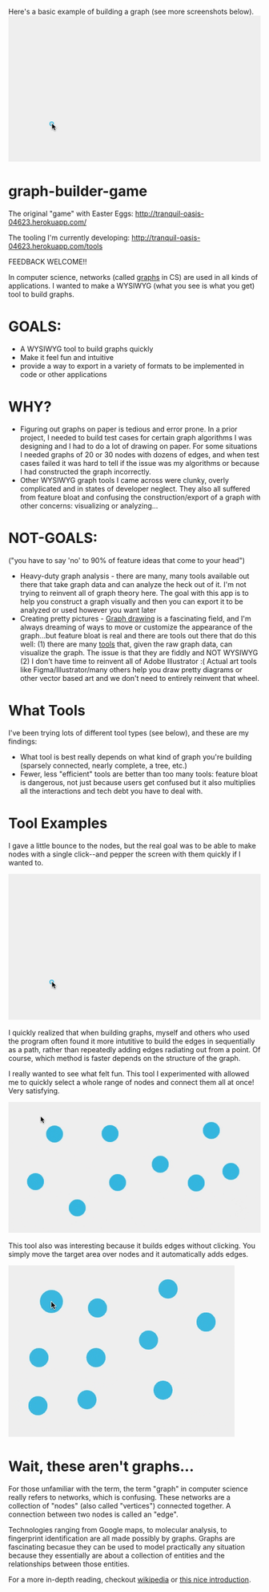 Here's a basic example of building a graph (see more screenshots below).
![Basic use tool](screenshots/basic-use-4.gif)

# graph-builder-game

The original "game" with Easter Eggs: http://tranquil-oasis-04623.herokuapp.com/

The tooling I'm currently developing: http://tranquil-oasis-04623.herokuapp.com/tools

FEEDBACK WELCOME!!

In computer science, networks (called [graphs](https://en.wikipedia.org/wiki/Graph_theory) in CS) are used in all kinds of applications. I wanted to make a WYSIWYG (what you see is what you get) tool to build graphs. 
# GOALS:
* A WYSIWYG tool to build graphs quickly
* Make it feel fun and intuitive
* provide a way to export in a variety of formats to be implemented in code or other applications
# WHY?
* Figuring out graphs on paper is tedious and error prone. In a prior project, I needed to build test cases for certain graph algorithms I was designing and I had to do a lot of drawing on paper. For some situations I needed graphs of 20 or 30 nodes with dozens of edges, and when test cases failed it was hard to tell if the issue was my algorithms or because I had constructed the graph incorrectly.
* Other WYSIWYG graph tools I came across were clunky, overly complicated and in states of developer neglect. They also all suffered from feature bloat and confusing the construction/export of a graph with other concerns: visualizing or analyzing...

# NOT-GOALS:
 ("you have to say 'no' to 90% of feature ideas that come to your head")
* Heavy-duty graph analysis - there are many, many tools available out there that take graph data and can analyze the heck out of it. I'm not trying to reinvent all of graph theory here. The goal with this app is to help you construct a graph visually and then you can export it to be analyzed or used however you want later
* Creating pretty pictures - [Graph drawing](https://en.wikipedia.org/wiki/Graph_drawing) is a fascinating field, and I'm always dreaming of ways to move or customize the appearance of the graph...but feature bloat is real and there are tools out there that do this well: (1) there are many [tools](https://neo4j.com/developer/tools-graph-visualization/) that, given the raw graph data, can visualize the graph. The issue is that they are fiddly and NOT WYSIWYG (2) I don't have time to reinvent all of Adobe Illustrator :( Actual art tools like Figma/Illustrator/many others help you draw pretty diagrams or other vector based art and we don't need to entirely reinvent that wheel. 

# What Tools
I've been trying lots of different tool types (see below), and these are my findings:
* What tool is best really depends on what kind of graph you're building (sparsely connected, nearly complete, a tree, etc.)
* Fewer, less "efficient" tools are better than too many tools: feature bloat is dangerous, not just because users get confused but it also multiplies all the interactions and tech debt you have to deal with.

# Tool Examples
I gave a little bounce to the nodes, but the real goal was to be able to make nodes with a single click--and pepper the screen with them quickly if I wanted to.

![Basic use tool](screenshots/basic-use-4.gif)

I quickly realized that when building graphs, myself and others who used the program often found it more intutitive to build the edges in sequentially as a path, rather than repeatedly adding edges radiating out from a point. Of course, which method is faster depends on the structure of the graph.

I really wanted to see what felt fun. This tool I experimented with allowed me to quickly select a whole range of nodes and connect them all at once! Very satisfying.

![Complete tool](screenshots/drag-complete-tool-1.gif)

This tool also was interesting because it builds edges without clicking. You simply move the target area over nodes and it automatically adds edges.

![Path tool](screenshots/path-tool-1.gif)

# Wait, these aren't graphs...
For those unfamiliar with the term, the term "graph" in computer science really refers to networks, which is confusing. These networks are a collection of "nodes" (also called "vertices") connected together. A connection between two nodes is called an "edge".

Technologies ranging from Google maps, to molecular analysis, to fingerprint identification are all made possibly by graphs. Graphs are fascinating becasue they can be used to model practically any situation because they essentially are about a collection of entities and the relationships between those entities.

For a more in-depth reading, checkout [wikipedia](https://en.wikipedia.org/wiki/Graph_theory) or [this nice introduction](https://medium.com/basecs/a-gentle-introduction-to-graph-theory-77969829ead8). 
